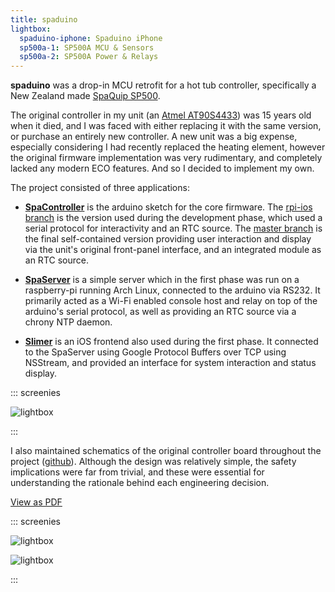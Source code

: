 ```yaml
---
title: spaduino
lightbox:
  spaduino-iphone: Spaduino iPhone
  sp500a-1: SP500A MCU & Sensors
  sp500a-2: SP500A Power & Relays
---
```


**spaduino** was a drop-in MCU retrofit for a hot tub controller, specifically a New Zealand made [SpaQuip SP500][sq].

The original controller in my unit (an [Atmel AT90S4433][avr]) was 15 years old when it died, and I was faced with either replacing it with the same version, or purchase an entirely new controller. A new unit was a big expense, especially considering I had recently replaced the heating element, however the original firmware implementation was very rudimentary, and completely lacked any modern ECO features. And so I decided to implement my own.

The project consisted of three applications:

* [**SpaController**][sc] is the arduino sketch for the core firmware. The [rpi-ios branch][sc-rpi-ios] is the version used during the development phase, which used a serial protocol for interactivity and an RTC source. The [master branch][sc] is the final self-contained version providing user interaction and display via the unit's original front-panel interface, and an integrated module as an RTC source.

* [**SpaServer**][ss] is a simple server which in the first phase was run on a raspberry-pi running Arch Linux, connected to the arduino via RS232. It primarily acted as a Wi-Fi enabled console host and relay on top of the arduino's serial protocol, as well as providing an RTC source via a chrony NTP daemon.

* [**Slimer**][sl] is an iOS frontend also used during the first phase. It connected to the SpaServer using Google Protocol Buffers over TCP using NSStream, and provided an interface for system interaction and status display.

::: screenies

![lightbox](0)

:::

I also maintained schematics of the original controller board throughout the project ([github][sch]). Although the design was relatively simple, the safety implications were far from trivial, and these were essential for understanding the rationale behind each engineering decision.

[View as PDF][pdf]

::: screenies

![lightbox](1)

![lightbox](2)

:::

[sq]: http://www.spa-quip.co.nz/shop/Controllers/Spa+Power+500/Spa+Power+500+2kW.html
[avr]: http://www.atmel.com/images/doc1042.pdf

[sc]: https://github.com/tinybrain/spaduino/tree/master/SpaController
[sc-rpi-ios]: https://github.com/tinybrain/spaduino/tree/rpi-ios/SpaController
[ss]: https://github.com/tinybrain/spaduino/tree/master/SpaServer
[sl]: https://github.com/tinybrain/spaduino/tree/master/Slimer

[sch]: https://github.com/tinybrain/spaduino-schematics
[pdf]: https://github.com/tinybrain/spaduino-schematics/raw/master/sp500-tinybrain-combined.pdf

[gaf]: http://geda-project.org/
